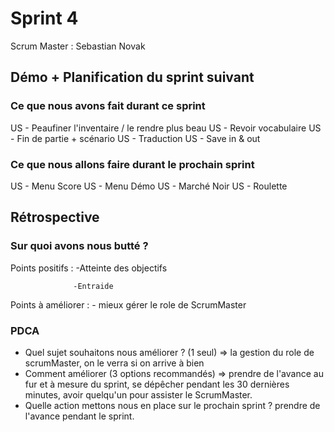 # Sprint 4

Scrum Master : Sebastian Novak

## Démo + Planification du sprint suivant

### Ce que nous avons fait durant ce sprint
US - Peaufiner l'inventaire / le rendre plus beau
US - Revoir vocabulaire
US - Fin de partie + scénario
US - Traduction
US - Save in & out


### Ce que nous allons faire durant le prochain sprint

US - Menu Score
US - Menu Démo
US - Marché Noir
US - Roulette

## Rétrospective

### Sur quoi avons nous butté ?

Points positifs : -Atteinte des objectifs

                  -Entraide

Points à améliorer : - mieux gérer le role de ScrumMaster
                     
                     

### PDCA
* Quel sujet souhaitons nous améliorer ? (1 seul) => la gestion du role de scrumMaster, on le verra si on arrive à bien 
* Comment améliorer (3 options recommandés) => prendre de l'avance au fur et à mesure du sprint, se dépêcher pendant les 30 dernières minutes, avoir quelqu'un pour assister le ScrumMaster.
* Quelle action mettons nous en place sur le prochain sprint ? prendre de l'avance pendant le sprint.

